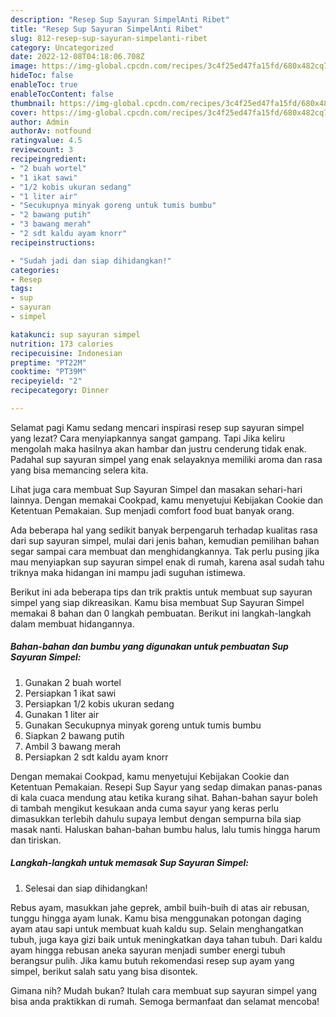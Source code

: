 ```yaml
---
description: "Resep Sup Sayuran SimpelAnti Ribet"
title: "Resep Sup Sayuran SimpelAnti Ribet"
slug: 812-resep-sup-sayuran-simpelanti-ribet
category: Uncategorized
date: 2022-12-08T04:18:06.708Z
image: https://img-global.cpcdn.com/recipes/3c4f25ed47fa15fd/680x482cq70/sup-sayuran-simpel-foto-resep-utama.jpg
hideToc: false
enableToc: true
enableTocContent: false
thumbnail: https://img-global.cpcdn.com/recipes/3c4f25ed47fa15fd/680x482cq70/sup-sayuran-simpel-foto-resep-utama.jpg
cover: https://img-global.cpcdn.com/recipes/3c4f25ed47fa15fd/680x482cq70/sup-sayuran-simpel-foto-resep-utama.jpg
author: Admin
authorAv: notfound
ratingvalue: 4.5
reviewcount: 3
recipeingredient:
- "2 buah wortel"
- "1 ikat sawi"
- "1/2 kobis ukuran sedang"
- "1 liter air"
- "Secukupnya minyak goreng untuk tumis bumbu"
- "2 bawang putih"
- "3 bawang merah"
- "2 sdt kaldu ayam knorr"
recipeinstructions:

- "Sudah jadi dan siap dihidangkan!"
categories:
- Resep
tags:
- sup
- sayuran
- simpel

katakunci: sup sayuran simpel 
nutrition: 173 calories
recipecuisine: Indonesian
preptime: "PT22M"
cooktime: "PT39M"
recipeyield: "2"
recipecategory: Dinner

---
```



Selamat pagi Kamu sedang mencari inspirasi resep sup sayuran simpel yang lezat? Cara menyiapkannya sangat gampang. Tapi Jika keliru mengolah maka hasilnya akan hambar dan justru cenderung tidak enak. Padahal sup sayuran simpel yang enak selayaknya memiliki aroma dan rasa yang bisa memancing selera kita.


Lihat juga cara membuat Sup Sayuran Simpel dan masakan sehari-hari lainnya. Dengan memakai Cookpad, kamu menyetujui Kebijakan Cookie dan Ketentuan Pemakaian. Sup menjadi comfort food buat banyak orang.

Ada beberapa hal yang sedikit banyak berpengaruh terhadap kualitas rasa dari sup sayuran simpel, mulai dari jenis bahan, kemudian pemilihan bahan segar sampai cara membuat dan menghidangkannya. Tak perlu pusing jika mau menyiapkan sup sayuran simpel enak di rumah, karena asal sudah tahu triknya maka hidangan ini mampu jadi suguhan istimewa.


Berikut ini ada beberapa tips dan trik praktis untuk membuat sup sayuran simpel yang siap dikreasikan. Kamu bisa membuat Sup Sayuran Simpel memakai 8 bahan dan 0 langkah pembuatan. Berikut ini langkah-langkah dalam membuat hidangannya.

<!--inarticleads1-->

##### Bahan-bahan dan bumbu yang digunakan untuk pembuatan Sup Sayuran Simpel:

1. Gunakan 2 buah wortel
1. Persiapkan 1 ikat sawi
1. Persiapkan 1/2 kobis ukuran sedang
1. Gunakan 1 liter air
1. Gunakan Secukupnya minyak goreng untuk tumis bumbu
1. Siapkan 2 bawang putih
1. Ambil 3 bawang merah
1. Persiapkan 2 sdt kaldu ayam knorr


Dengan memakai Cookpad, kamu menyetujui Kebijakan Cookie dan Ketentuan Pemakaian. Resepi Sup Sayur yang sedap dimakan panas-panas di kala cuaca mendung atau ketika kurang sihat. Bahan-bahan sayur boleh di tambah mengikut kesukaan anda cuma sayur yang keras perlu dimasukkan terlebih dahulu supaya lembut dengan sempurna bila siap masak nanti. Haluskan bahan-bahan bumbu halus, lalu tumis hingga harum dan tiriskan. 

<!--inarticleads2-->

##### Langkah-langkah untuk memasak Sup Sayuran Simpel:


1. Selesai dan siap dihidangkan!

Rebus ayam, masukkan jahe geprek, ambil buih-buih di atas air rebusan, tunggu hingga ayam lunak. Kamu bisa menggunakan potongan daging ayam atau sapi untuk membuat kuah kaldu sup. Selain menghangatkan tubuh, juga kaya gizi baik untuk meningkatkan daya tahan tubuh. Dari kaldu ayam hingga rebusan aneka sayuran menjadi sumber energi tubuh berangsur pulih. Jika kamu butuh rekomendasi resep sup ayam yang simpel, berikut salah satu yang bisa disontek. 

Gimana nih? Mudah bukan? Itulah cara membuat sup sayuran simpel yang bisa anda praktikkan di rumah. Semoga bermanfaat dan selamat mencoba!
